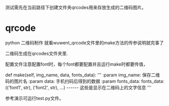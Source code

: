 测试需先在当前路径下创建文件夹qrcodes用来存放生成的二维码图片。
# qrcode
python  二维码制作
就看wuwent_qrcode文件里的make方法的传参说明就完事了

二维码生成在qrcodes文件夹里.

配置文件注意配置font时，每个font都要配置并且运行make时都要传值，

def make(self, img_name, data, fonts_data):
        '''
        :param img_name: 保存二维码的图片名
        :param data: 手机扫码后得到的数据
        :param fonts_data:  fonts_data: (('font1', str), ('font2', str), ...)  ------ 这些是显示在二维码上的文字信息
        '''

参考演示可运行test.py文件。
